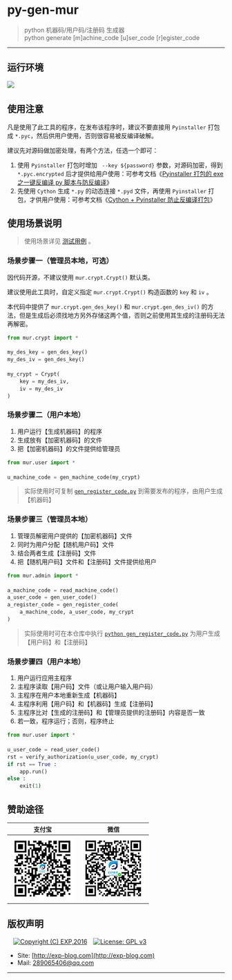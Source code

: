 # py-gen-mur

> python 机器码/用户码/注册码 生成器
<br/> python generate [m]achine_code [u]ser_code [r]egister_code

------

## 运行环境

![](https://img.shields.io/badge/Python-3.8%2B-brightgreen.svg)


## 使用注意

凡是使用了此工具的程序，在发布该程序时，建议不要直接用 `Pyinstaller` 打包成 `*.pyc`，然后供用户使用，否则很容易被反编译破解。

建议先对源码做加密处理，有两个方法，任选一个即可：

1. 使用 `Pyinstaller` 打包时增加 ` --key ${password}` 参数，对源码加密，得到 `*.pyc.encrypted` 后才提供给用户使用：可参考文档《[Pyinstaller 打包的 exe 之一键反编译 py 脚本与防反编译](https://blog.csdn.net/as604049322/article/details/119834495?share_token=a97db520-65be-4a54-b9cf-0a452163fb9d)》
2. 先使用 `Cython` 生成 `*.py` 的动态连接 `*.pyd` 文件，再使用 `Pyinstaller` 打包，才供用户使用：可参考文档《[Cython + Pyinstaller 防止反编译打包](https://www.jianshu.com/p/4a0be62ee3e2?share_token=64cb40ef-ad3b-4f2e-abd6-3bf95af210b6)》


## 使用场景说明

> 使用场景详见 [测试用例](./tests/test.py) 。


### 场景步骤一（管理员本地，可选）

因代码开源，不建议使用 `mur.crypt.Crypt()` 默认类。

建议使用此工具时，自定义指定 `mur.crypt.Crypt()` 构造函数的 `key` 和 `iv` 。

本代码中提供了 `mur.crypt.gen_des_key()` 和 `mur.crypt.gen_des_iv()` 的方法，但是生成后必须找地方另外存储这两个值，否则之前使用其生成的注册码无法再解密。

```python
from mur.crypt import *

my_des_key = gen_des_key()
my_des_iv = gen_des_key()

my_crypt = Crypt(
    key = my_des_iv, 
    iv = my_des_iv
)
```


### 场景步骤二（用户本地）

1. 用户运行【生成机器码】的程序
2. 生成放有【加密机器码】的文件
3. 把【加密机器码】的文件提供给管理员


```python
from mur.user import *

u_machine_code = gen_machine_code(my_crypt)
```

> 实际使用时可复制 [`gen_register_code.py`](./gen_register_code.py) 到需要发布的程序，由用户生成【机器码】


### 场景步骤三（管理员本地）

1. 管理员解密用户提供的【加密机器码】文件
2. 同时为用户分配【随机用户码】文件
3. 结合两者生成【注册码】文件
4. 把【随机用户码】文件和【注册码】文件提供给用户

```python
from mur.admin import *

a_machine_code = read_machine_code()
a_user_code = gen_user_code()
a_register_code = gen_register_code(
    a_machine_code, a_user_code, my_crypt
)
```

> 实际使用时可在本仓库中执行 [`python gen_register_code.py`](./gen_register_code.py) 为用户生成【用户码】和【注册码】


### 场景步骤四（用户本地）

1. 用户运行应用主程序
2. 主程序读取【用户码】文件（或让用户输入用户码）
3. 主程序在用户本地重新生成【机器码】
4. 主程序利用【用户码】和【机器码】生成【注册码】
5. 主程序比对【生成的注册码】和【管理员提供的注册码】内容是否一致
6. 若一致，程序运行；否则，程序终止

```python
from mur.user import *

u_user_code = read_user_code()
rst = verify_authorization(u_user_code, my_crypt)
if rst == True :
    app.run()
else :
    exit(1)
```


## 赞助途径

| 支付宝 | 微信 |
|:---:|:---:|
| ![](imgs/donate-alipay.png) | ![](imgs/donate-wechat.png) |


## 版权声明

　[![Copyright (C) EXP,2016](https://img.shields.io/badge/Copyright%20(C)-EXP%202016-blue.svg)](http://exp-blog.com)　[![License: GPL v3](https://img.shields.io/badge/License-GPL%20v3-blue.svg)](https://www.gnu.org/licenses/gpl-3.0)

- Site: [http://exp-blog.com](http://exp-blog.com) 
- Mail: <a href="mailto:289065406@qq.com?subject=[EXP's Github]%20Your%20Question%20（请写下您的疑问）&amp;body=What%20can%20I%20help%20you?%20（需要我提供什么帮助吗？）">289065406@qq.com</a>


------
